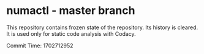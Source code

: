 # numactl - master branch

This repository contains frozen state of the repository.
Its history is cleared. It is used only for static code
analysis with Codacy.

Commit Time: 1702712952